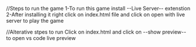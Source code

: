 //Steps to run the game
1-To run this game install --Live Server-- extenstion 
2-After installing it right click on index.html file and click on open with live server to play the game

//Alterative stpes to run
Click on index.html and click on --show preview-- to open vs code live preview